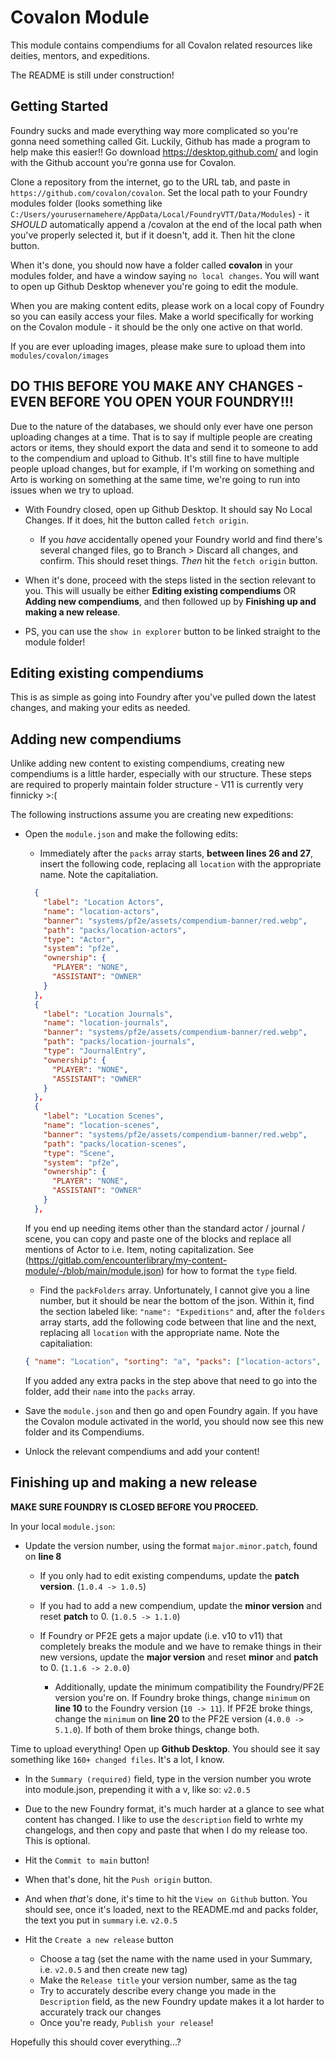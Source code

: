 # Covalon Module
This module contains compendiums for all Covalon related resources like deities, mentors, and expeditions.

The README is still under construction!

## Getting Started
Foundry sucks and made everything way more complicated so you're gonna need something called Git. Luckily, Github has made a program to help make this easier!! Go download https://desktop.github.com/ and login with the Github account you're gonna use for Covalon.

Clone a repository from the internet, go to the URL tab, and paste in `https://github.com/covalon/covalon`. Set the local path to your Foundry modules folder (looks something like `C:/Users/yourusernamehere/AppData/Local/FoundryVTT/Data/Modules`) - it _SHOULD_ automatically append a /covalon at the end of the local path when you've properly selected it, but if it doesn't, add it. Then hit the clone button.

When it's done, you should now have a folder called **covalon** in your modules folder, and have a window saying `no local changes`. You will want to open up Github Desktop whenever you're going to edit the module.

When you are making content edits, please work on a local copy of Foundry so you can easily access your files. Make a world specifically for working on the Covalon module - it should be the only one active on that world.

If you are ever uploading images, please make sure to upload them into `modules/covalon/images`

## DO THIS BEFORE YOU MAKE ANY CHANGES - EVEN BEFORE YOU OPEN YOUR FOUNDRY!!!

Due to the nature of the databases, we should only ever have one person uploading changes at a time. That is to say if multiple people are creating actors or items, they should export the data and send it to someone to add to the compendium and upload to Github. It's still fine to have multiple people upload changes, but for example, if I'm working on something and Arto is working on something at the same time, we're going to run into issues when we try to upload.

- With Foundry closed, open up Github Desktop. It should say No Local Changes. If it does, hit the button called `fetch origin`.
  - If you *have* accidentally opened your Foundry world and find there's several changed files, go to Branch > Discard all changes, and confirm. This should reset things. *Then* hit the `fetch origin` button.

- When it's done, proceed with the steps listed in the section relevant to you. This will usually be either **Editing existing compendiums** OR **Adding new compendiums**, and then followed up by **Finishing up and making a new release**.

- PS, you can use the `show in explorer` button to be linked straight to the module folder!

## Editing existing compendiums
This is as simple as going into Foundry after you've pulled down the latest changes, and making your edits as needed.

## Adding new compendiums
Unlike adding new content to existing compendiums, creating new compendiums is a little harder, especially with our structure. These steps are required to properly maintain folder structure - V11 is currently very finnicky >:(

The following instructions assume you are creating new expeditions:

- Open the `module.json` and make the following edits:

  - Immediately after the `packs` array starts, **between lines 26 and 27**, insert the following code, replacing all `location` with the appropriate name. Note the capitaliation.
  ```json
    {
      "label": "Location Actors",
      "name": "location-actors",
      "banner": "systems/pf2e/assets/compendium-banner/red.webp",
      "path": "packs/location-actors",
      "type": "Actor",
      "system": "pf2e",
      "ownership": {
        "PLAYER": "NONE",
        "ASSISTANT": "OWNER"
      }
    },
    {
      "label": "Location Journals",
      "name": "location-journals",
      "banner": "systems/pf2e/assets/compendium-banner/red.webp",
      "path": "packs/location-journals",
      "type": "JournalEntry",
      "ownership": {
        "PLAYER": "NONE",
        "ASSISTANT": "OWNER"
      }
    },
    {
      "label": "Location Scenes",
      "name": "location-scenes",
      "banner": "systems/pf2e/assets/compendium-banner/red.webp",
      "path": "packs/location-scenes",
      "type": "Scene",
      "system": "pf2e",
      "ownership": {
        "PLAYER": "NONE",
        "ASSISTANT": "OWNER"
      }
    },
    ```
  If you end up needing items other than the standard actor / journal / scene, you can copy and paste one of the blocks and replace all mentions of Actor to i.e. Item, noting capitalization. See (https://gitlab.com/encounterlibrary/my-content-module/-/blob/main/module.json) for how to format the `type` field.

  - Find the `packFolders` array. Unfortunately, I cannot give you a line number, but it should be near the bottom of the json. Within it, find the section labeled like: `"name": "Expeditions"` and, after the `folders` array starts, add the following code between that line and the next, replacing all `location` with the appropriate name. Note the capitaliation:
  ```json
  { "name": "Location", "sorting": "a", "packs": ["location-actors", "location-journals", "location-scenes"] },
  ```
  If you added any extra packs in the step above that need to go into the folder, add their `name` into the `packs` array.

- Save the `module.json` and then go and open Foundry again. If you have the Covalon module activated in the world, you should now see this new folder and its Compendiums.

- Unlock the relevant compendiums and add your content!

## Finishing up and making a new release
**MAKE SURE FOUNDRY IS CLOSED BEFORE YOU PROCEED.**

In your local `module.json`:

- Update the version number, using the format `major.minor.patch`, found on **line 8**

  - If you only had to edit existing compendums, update the **patch version**. (`1.0.4 -> 1.0.5`)

  - If you had to add a new compendium, update the **minor version** and reset **patch** to 0. (`1.0.5 -> 1.1.0`)

  - If Foundry or PF2E gets a major update (i.e. v10 to v11) that completely breaks the module and we have to remake things in their new versions, update the **major version** and reset **minor** and **patch** to 0. (`1.1.6 -> 2.0.0`)

    - Additionally, update the minimum compatibility the Foundry/PF2E version you're on. If Foundry broke things, change `minimum` on **line 10** to the Foundry version (`10 -> 11`). If PF2E broke things, change the `minimum` on **line 20** to the PF2E version (`4.0.0 -> 5.1.0`). If both of them broke things, change both.

Time to upload everything! Open up **Github Desktop**. You should see it say something like `160+ changed files`. It's a lot, I know.

- In the `Summary (required)` field, type in the version number you wrote into module.json, prepending it with a v, like so: `v2.0.5`

- Due to the new Foundry format, it's much harder at a glance to see what content has changed. I like to use the `description` field to wrhte my changelogs, and then copy and paste that when I do my release too. This is optional.

- Hit the `Commit to main` button!

- When that's done, hit the `Push origin` button.

- And when *that's* done, it's time to hit the `View on Github` button. You should see, once it's loaded, next to the README.md and packs folder, the text you put in `summary` i.e. `v2.0.5`

- Hit the `Create a new release` button
  - Choose a tag (set the name with the name used in your Summary, i.e. `v2.0.5` and then create new tag)
  - Make the `Release title` your version number, same as the tag
  - Try to accurately describe every change you made in the `Description` field, as the new Foundry update makes it a lot harder to accurately track our changes
  - Once you're ready, `Publish your release`!

Hopefully this should cover everything...?
